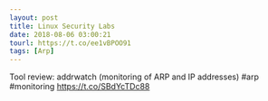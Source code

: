 ```yaml
---
layout: post
title: Linux Security Labs
date: 2018-08-06 03:00:21
tourl: https://t.co/ee1vBPOO91
tags: [Arp]
---
```

Tool review: addrwatch (monitoring of ARP and IP addresses) #arp #monitoring https://t.co/SBdYcTDc88